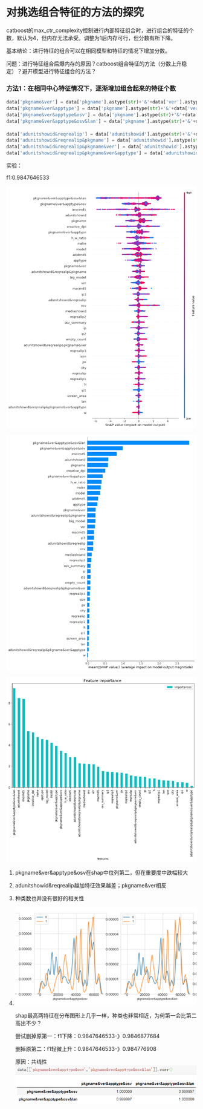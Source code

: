 # 对挑选组合特征的方法的探究

catboost的max_ctr_complexity控制进行内部特征组合时，进行组合的特征的个数，默认为4，但内存无法承受。调整为1后内存可行，但分数有所下降。

基本结论：进行特征的组合可以在相同模型和特征的情况下增加分数。

问题：进行特征组合后爆内存的原因？catboost组合特征的方法（分数上升稳定）？避开模型进行特征组合的方法？



### 方法1：在相同中心特征情况下，逐渐增加组合起来的特征个数

```python
data['pkgname&ver'] = data['pkgname'].astype(str)+'&'+data['ver'].astype(str)
data['pkgname&ver&apptype'] = data['pkgname'].astype(str)+'&'+data['ver'].astype(str)+'&'+data['apptype'].astype(str)
data['pkgname&ver&apptype&osv'] = data['pkgname'].astype(str)+'&'+data['ver'].astype(str)+'&'+data['apptype'].astype(str)+'&'+data['osv'].astype(str)
data['pkgname&ver&apptype&osv&lan'] = data['pkgname'].astype(str)+'&'+data['ver'].astype(str)+'&'+data['apptype'].astype(str)+'&'+data['osv'].astype(str)+'&'+data['lan'].astype(str)

data['adunitshowid&reqrealip'] = data['adunitshowid'].astype(str)+'&'+data['reqrealip'].astype(str)
data['adunitshowid&reqrealip&pkgname'] = data['adunitshowid'].astype(str)+'&'+data['reqrealip'].astype(str)+'&'+data['pkgname'].astype(str)
data['adunitshowid&reqrealip&pkgname&ver'] = data['adunitshowid'].astype(str)+'&'+data['reqrealip'].astype(str)+'&'+data['pkgname'].astype(str)+'&'+data['ver'].astype(str)
data['adunitshowid&reqrealip&pkgname&ver&apptype'] = data['adunitshowid'].astype(str)+'&'+data['reqrealip'].astype(str)+'&'+data['pkgname'].astype(str)+'&'+data['ver'].astype(str)+'&'+data['apptype'].astype(str)
```



实验：

f1:0.9847646533

![shap](对挑选组合特征的方法的探究.assets/shap-1567175761370.png)

![shap](对挑选组合特征的方法的探究.assets/shap.png)

![shap](对挑选组合特征的方法的探究.assets/shap-1567176245906.png)

1. pkgname&ver&apptype&osv在shap中位列第二，但在重要度中跌幅较大
2. adunitshowid&reqrealip越加特征效果越差；pkgname&ver相反
3. 种类数也并没有很好的相关性

4. ![1567177921387](对挑选组合特征的方法的探究.assets/1567177921387.png)

   shap最高两特征在分布图形上几乎一样，种类也非常相近，为何第一会比第二高出不少？

   尝试删掉原第一：f1下降：0.9847646533-》0.9846877684

   删掉原第二：f1轻微上升：0.9847646533-》0.984776908 

   原因：共线性![1567254810341](对挑选组合特征的方法的探究.assets/1567254810341.png)